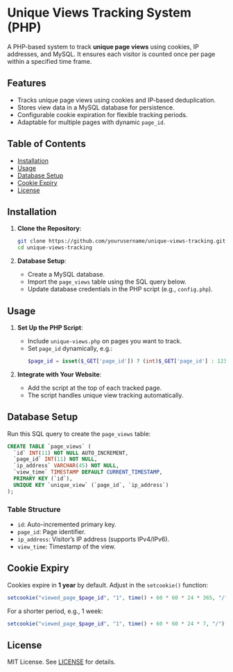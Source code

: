 # Unique Views Tracking System (PHP)

A PHP-based system to track **unique page views** using cookies, IP addresses, and MySQL. It ensures each visitor is counted once per page within a specified time frame.

## Features

- Tracks unique page views using cookies and IP-based deduplication.
- Stores view data in a MySQL database for persistence.
- Configurable cookie expiration for flexible tracking periods.
- Adaptable for multiple pages with dynamic `page_id`.

## Table of Contents

- [Installation](#installation)
- [Usage](#usage)
- [Database Setup](#database-setup)
- [Cookie Expiry](#cookie-expiry)
- [License](#license)

## Installation

1. **Clone the Repository**:
   ```bash
   git clone https://github.com/yourusername/unique-views-tracking.git
   cd unique-views-tracking
   ```

2. **Database Setup**:
   - Create a MySQL database.
   - Import the `page_views` table using the SQL query below.
   - Update database credentials in the PHP script (e.g., `config.php`).

## Usage

1. **Set Up the PHP Script**:
   - Include `unique-views.php` on pages you want to track.
   - Set `page_id` dynamically, e.g.:
     ```php
     $page_id = isset($_GET['page_id']) ? (int)$_GET['page_id'] : 123;
     ```

2. **Integrate with Your Website**:
   - Add the script at the top of each tracked page.
   - The script handles unique view tracking automatically.

## Database Setup

Run this SQL query to create the `page_views` table:

```sql
CREATE TABLE `page_views` (
  `id` INT(11) NOT NULL AUTO_INCREMENT,
  `page_id` INT(11) NOT NULL,
  `ip_address` VARCHAR(45) NOT NULL,
  `view_time` TIMESTAMP DEFAULT CURRENT_TIMESTAMP,
  PRIMARY KEY (`id`),
  UNIQUE KEY `unique_view` (`page_id`, `ip_address`)
);
```

### Table Structure
- `id`: Auto-incremented primary key.
- `page_id`: Page identifier.
- `ip_address`: Visitor’s IP address (supports IPv4/IPv6).
- `view_time`: Timestamp of the view.

## Cookie Expiry

Cookies expire in **1 year** by default. Adjust in the `setcookie()` function:

```php
setcookie("viewed_page_$page_id", "1", time() + 60 * 60 * 24 * 365, "/"); // 1 year
```

For a shorter period, e.g., 1 week:

```php
setcookie("viewed_page_$page_id", "1", time() + 60 * 60 * 24 * 7, "/"); // 1 week
```

## License

MIT License. See [LICENSE](LICENSE) for details.